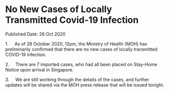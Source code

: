<html>
    <meta http-equiv="Content-Type" content="text/html; charset=utf-8"/>
    <meta charset="utf-8"/>
    <title>No New Cases of Locally Transmitted Covid-19 Infection</title>
    <body><h1>No New Cases of Locally Transmitted Covid-19 Infection</h1>
    <p>Published Date: 28 Oct 2020</p> <p>1.&nbsp; &nbsp; &nbsp;As of 28 October 2020, 12pm, the Ministry of Health (MOH) has preliminarily confirmed that there are no new cases of locally transmitted COVID-19 infection. &nbsp;</p> <p>2.&nbsp; &nbsp; &nbsp;There are 7 imported cases, who had all been placed on Stay-Home Notice upon arrival in Singapore.</p> <p>3.&nbsp; &nbsp; &nbsp;We are still working through the details of the cases, and further updates will be shared via the MOH press release that will be issued tonight.</p></body>
</html>